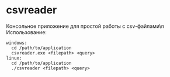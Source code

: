 # csvreader
Консольное приложение для простой работы с csv-файлами\n
Использование:

```
windows:
  cd /path/to/application
  csvreader.exe <filepath> <query>
linux:
  cd /path/to/application
  ./csvreader <filepath> <query>
```
